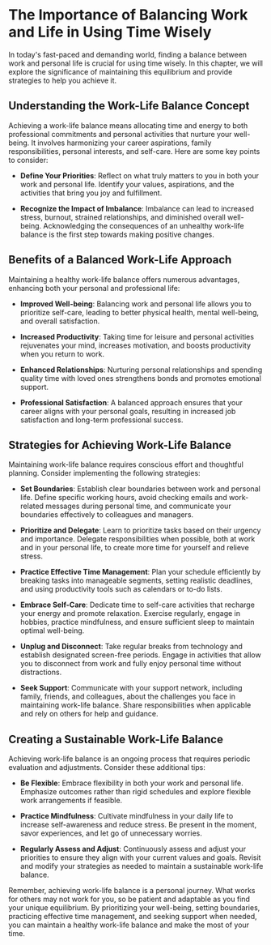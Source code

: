 The Importance of Balancing Work and Life in Using Time Wisely
=======================================================================

In today's fast-paced and demanding world, finding a balance between work and personal life is crucial for using time wisely. In this chapter, we will explore the significance of maintaining this equilibrium and provide strategies to help you achieve it.

**Understanding the Work-Life Balance Concept**
-----------------------------------------------

Achieving a work-life balance means allocating time and energy to both professional commitments and personal activities that nurture your well-being. It involves harmonizing your career aspirations, family responsibilities, personal interests, and self-care. Here are some key points to consider:

* **Define Your Priorities**: Reflect on what truly matters to you in both your work and personal life. Identify your values, aspirations, and the activities that bring you joy and fulfillment.

* **Recognize the Impact of Imbalance**: Imbalance can lead to increased stress, burnout, strained relationships, and diminished overall well-being. Acknowledging the consequences of an unhealthy work-life balance is the first step towards making positive changes.

**Benefits of a Balanced Work-Life Approach**
---------------------------------------------

Maintaining a healthy work-life balance offers numerous advantages, enhancing both your personal and professional life:

* **Improved Well-being**: Balancing work and personal life allows you to prioritize self-care, leading to better physical health, mental well-being, and overall satisfaction.

* **Increased Productivity**: Taking time for leisure and personal activities rejuvenates your mind, increases motivation, and boosts productivity when you return to work.

* **Enhanced Relationships**: Nurturing personal relationships and spending quality time with loved ones strengthens bonds and promotes emotional support.

* **Professional Satisfaction**: A balanced approach ensures that your career aligns with your personal goals, resulting in increased job satisfaction and long-term professional success.

**Strategies for Achieving Work-Life Balance**
----------------------------------------------

Maintaining work-life balance requires conscious effort and thoughtful planning. Consider implementing the following strategies:

* **Set Boundaries**: Establish clear boundaries between work and personal life. Define specific working hours, avoid checking emails and work-related messages during personal time, and communicate your boundaries effectively to colleagues and managers.

* **Prioritize and Delegate**: Learn to prioritize tasks based on their urgency and importance. Delegate responsibilities when possible, both at work and in your personal life, to create more time for yourself and relieve stress.

* **Practice Effective Time Management**: Plan your schedule efficiently by breaking tasks into manageable segments, setting realistic deadlines, and using productivity tools such as calendars or to-do lists.

* **Embrace Self-Care**: Dedicate time to self-care activities that recharge your energy and promote relaxation. Exercise regularly, engage in hobbies, practice mindfulness, and ensure sufficient sleep to maintain optimal well-being.

* **Unplug and Disconnect**: Take regular breaks from technology and establish designated screen-free periods. Engage in activities that allow you to disconnect from work and fully enjoy personal time without distractions.

* **Seek Support**: Communicate with your support network, including family, friends, and colleagues, about the challenges you face in maintaining work-life balance. Share responsibilities when applicable and rely on others for help and guidance.

**Creating a Sustainable Work-Life Balance**
--------------------------------------------

Achieving work-life balance is an ongoing process that requires periodic evaluation and adjustments. Consider these additional tips:

* **Be Flexible**: Embrace flexibility in both your work and personal life. Emphasize outcomes rather than rigid schedules and explore flexible work arrangements if feasible.

* **Practice Mindfulness**: Cultivate mindfulness in your daily life to increase self-awareness and reduce stress. Be present in the moment, savor experiences, and let go of unnecessary worries.

* **Regularly Assess and Adjust**: Continuously assess and adjust your priorities to ensure they align with your current values and goals. Revisit and modify your strategies as needed to maintain a sustainable work-life balance.

Remember, achieving work-life balance is a personal journey. What works for others may not work for you, so be patient and adaptable as you find your unique equilibrium. By prioritizing your well-being, setting boundaries, practicing effective time management, and seeking support when needed, you can maintain a healthy work-life balance and make the most of your time.
